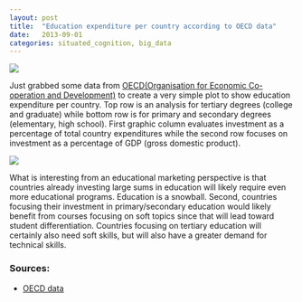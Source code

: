```yaml
---
layout: post
title:  "Education expenditure per country according to OECD data"
date:   2013-09-01
categories: situated_cognition, big_data
---
```


![](https://lh4.googleusercontent.com/-vCAfFjYmlyk/UiNM5K5H2kI/AAAAAAAA3H0/oO46RLJZFiY/w680-h480-no/fractal4.png)

Just grabbed some data from [OECD(Organisation for Economic Co-operation and Development)](http://www.oecd.org/) to create a very simple plot to show education expenditure per country. Top row is an analysis for tertiary degrees (college and graduate) while bottom row is for primary and secondary degrees (elementary, high school). First graphic column evaluates investment as a percentage of total country expenditures while the second row focuses on investment as a percentage of GDP (gross domestic product).

![](https://lh4.googleusercontent.com/-AI2BHcV6Xws/UiNUhw1PuBI/AAAAAAAA3Is/sX5D3d6Qyfs/s480-no/combined.jpg)

What is interesting from an educational marketing perspective is that countries already investing large sums in education will likely require even more educational programs. Education is a snowball. Second, countries focusing their investment in primary/secondary education would likely benefit from courses focusing on soft topics since that will lead toward student differentiation. Countries focusing on tertiary education will certainly also need soft skills, but will also have a greater demand for technical skills.


### Sources:

* [OECD data](http://www.oecd.org/edu/eag2013%20(eng)--FINAL%2020%20June%202013.pdf)

<script src="https://gist.github.com/rpietro/6404853.js"></script>

<script src="https://gist.github.com/rpietro/6404791.js"></script>


